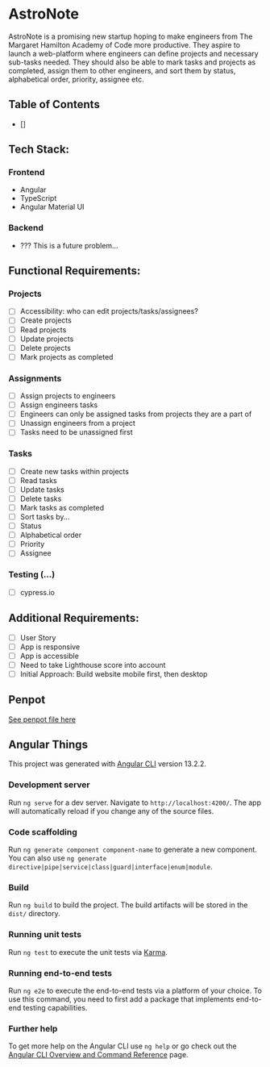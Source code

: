 # AstroNote

AstroNote is a promising new startup hoping to make engineers from The Margaret Hamilton Academy of Code more productive. They aspire to launch a web-platform where engineers can define projects and necessary sub-tasks needed. They should also be able to mark tasks and projects as completed, assign them to other engineers, and sort them by status, alphabetical order, priority, assignee etc.

## Table of Contents
- []

## Tech Stack:
### Frontend
- Angular
- TypeScript
- Angular Material UI
### Backend
- ??? This is a future problem…

## Functional Requirements:

### Projects

- [ ] Accessibility: who can edit projects/tasks/assignees?
- [ ] Create projects
- [ ] Read projects
- [ ] Update projects
- [ ] Delete projects
- [ ] Mark projects as completed

### Assignments

- [ ] Assign projects to engineers
- [ ] Assign engineers tasks
- [ ] Engineers can only be assigned tasks from projects they are a part of
- [ ] Unassign engineers from a project
- [ ] Tasks need to be unassigned first

### Tasks

- [ ] Create new tasks within projects
- [ ] Read tasks
- [ ] Update tasks
- [ ] Delete tasks
- [ ] Mark tasks as completed
- [ ] Sort tasks by…
- [ ] Status
- [ ] Alphabetical order
- [ ] Priority
- [ ] Assignee

### Testing (...)

- [ ] cypress.io

## Additional Requirements:

- [ ] User Story
- [ ] App is responsive
- [ ] App is accessible
- [ ] Need to take Lighthouse score into account
- [ ] Initial Approach: Build website mobile first, then desktop

## Penpot
[See penpot file here](src/assets/AstroNote.penpot)

## Angular Things

This project was generated with [Angular CLI](https://github.com/angular/angular-cli) version 13.2.2.

### Development server

Run `ng serve` for a dev server. Navigate to `http://localhost:4200/`. The app will automatically reload if you change any of the source files.

### Code scaffolding

Run `ng generate component component-name` to generate a new component. You can also use `ng generate directive|pipe|service|class|guard|interface|enum|module`.

### Build

Run `ng build` to build the project. The build artifacts will be stored in the `dist/` directory.

### Running unit tests

Run `ng test` to execute the unit tests via [Karma](https://karma-runner.github.io).

### Running end-to-end tests

Run `ng e2e` to execute the end-to-end tests via a platform of your choice. To use this command, you need to first add a package that implements end-to-end testing capabilities.

### Further help

To get more help on the Angular CLI use `ng help` or go check out the [Angular CLI Overview and Command Reference](https://angular.io/cli) page.
